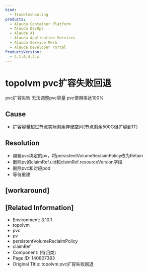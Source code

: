 ```yaml
---
kind:
  - Troubleshooting
products:
  - Alauda Container Platform
  - Alauda DevOps
  - Alauda AI
  - Alauda Application Services
  - Alauda Service Mesh
  - Alauda Developer Portal
ProductsVersion:
  - 4.1.0,4.2.x
---
```

<!-- A type of document that involves encountering a fault, diagnosing it, performing root cause analysis, and providing solutions. -->

# topolvm pvc扩容失败回退

pvc扩容失败 无法调整pvc容量 pvc使用率达100%

## Cause
- 扩容容量超过节点实际剩余存储空间(节点剩余500G但扩容到1T)

## Resolution
- 编辑pvc绑定的pv，将persistentVolumeReclaimPolicy改为Retain
- 删除pv的claimRef.uid和claimRef.resourceVersion字段
- 删除pvc和对应pod
- 等待重建

## [workaround]

## [Related Information]
- Environment: 3.10.1
- topolvm
- pvc
- pv
- persistentVolumeReclaimPolicy
- claimRef
- Component: (待归类)
- Page ID: 140807383
- Original Title: topolvm pvc扩容失败回退
